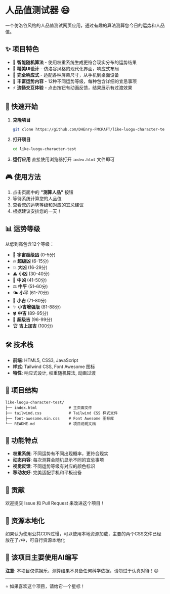 # 人品值测试器 😄

一个仿洛谷风格的人品值测试网页应用，通过有趣的算法测算您今日的运势和人品值。

## ✨ 项目特色

- 🎲 **智能随机算法** - 使用权重系统生成更符合现实分布的运势结果
- 🎨 **精美UI设计** - 仿洛谷风格的现代化界面，响应式布局
- 📱 **完全响应式** - 适配各种屏幕尺寸，从手机到桌面设备
- 🎯 **丰富运势内容** - 12种不同运势等级，每种包含详细的宜忌事项
- ⚡ **流畅交互体验** - 点击按钮有动画反馈，结果展示有过渡效果

## 🚀 快速开始

1. **克隆项目**
   ```bash
   git clone https://github.com/DHEnry-FMCRAFT/like-luogu-character-test.git
   ```

2. **打开项目**
   ```bash
   cd like-luogu-character-test
   ```

3. **运行应用**
   直接使用浏览器打开 `index.html` 文件即可

## 🎮 使用方法

1. 点击页面中的 **"测算人品"** 按钮
2. 等待系统计算您的人品值
3. 查看您的运势等级和对应的宜忌建议
4. 根据建议安排您的一天！

## 📊 运势等级

从低到高包含12个等级：

- 🌌 **宇宙超级凶** (0-5分)
- 🔥 **超级凶** (6-15分)
- 💥 **大凶** (16-29分)
- ⚠️ **小凶** (30-40分)
- 🚧 **中凶** (41-50分)
- ⚖️ **中平** (51-60分)
- 🌤️ **小平** (61-70分)
- 🌱 **小吉** (71-80分)
- ✨ **小吉增强版** (81-88分)
- 🍀 **中吉** (89-95分)
- 🎉 **超级吉** (96-99分)
- 🏆 **吉上加吉** (100分)

## 🛠️ 技术栈

- **前端**: HTML5, CSS3, JavaScript
- **样式**: Tailwind CSS, Font Awesome 图标
- **特性**: 响应式设计, 权重随机算法, 动画过渡

## 📁 项目结构

```
like-luogu-character-test/
├── index.html              # 主页面文件
├── tailwind.css            # Tailwind CSS 样式文件
├── font-awesome.min.css    # Font Awesome 图标库
└── README.md               # 项目说明文档
```

## 🌟 功能特点

- **权重系统**: 不同运势有不同出现概率，更符合现实
- **动态内容**: 每次测算会随机显示不同的宜忌事项
- **视觉反馈**: 不同运势等级有对应的颜色标识
- **移动友好**: 完美适配手机和平板设备

## 🤝 贡献

欢迎提交 Issue 和 Pull Request 来改进这个项目！

## 🚨 资源本地化

如果认为使用公共CDN过慢，可以使用本地资源加载，主要的两个CSS文件已经放在了`/`中，可自行资源本地化
## 🐛 该项目主要使用AI编写

**注意**: 本项目仅供娱乐，测算结果不具备任何科学依据，请勿过于认真对待！😊

---

⭐ 如果喜欢这个项目，请给它一个星标！
